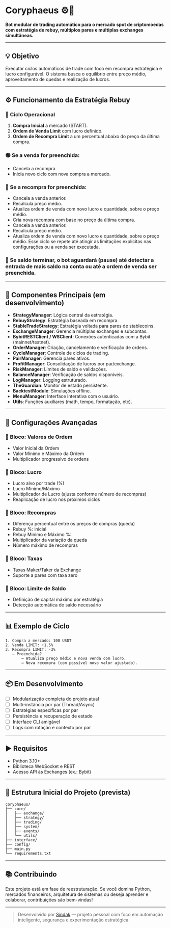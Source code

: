 # Coryphaeus ⚙️🧠

**Bot modular de trading automático para o mercado spot de criptomoedas com estratégia de rebuy, múltiplos pares e múltiplas exchanges simultâneas.**

---

## 💡 Objetivo

Executar ciclos automáticos de trade com foco em recompra estratégica e lucro configurável. O sistema busca o equilíbrio entre preço médio, aproveitamento de quedas e realização de lucros.

---

## ⚙️ Funcionamento da Estratégia Rebuy

### 🔁 Ciclo Operacional

1. **Compra Inicial** a mercado (START).
2. **Ordem de Venda Limit** com lucro definido.
3. **Ordem de Recompra Limit** a um percentual abaixo do preço da última compra.

### 🟢 Se a venda for preenchida:

* Cancela a recompra.
* Inicia novo ciclo com nova compra a mercado.

### 🔵 Se a recompra for preenchida:

* Cancela a venda anterior.
* Recalcula preço médio.
* Atualiza ordem de venda com novo lucro e quantidade, sobre o preço médio.
* Cria nova recompra com base no preço da última compra.
* Cancela a venda anterior.
* Recalcula preço médio.
* Atualiza ordem de venda com novo lucro e quantidade, sobre o preço médio.
Esse ciclo se repete até atingir as limitações explícitas nas configurações ou a venda ser executada.

### 🔵 Se saldo terminar, o bot aguardará (pause) até detectar a entrada de mais saldo na conta ou até a ordem de venda ser preenchida.

---

## 🧱 Componentes Principais (em desenvolvimento)

* **StrategyManager**: Lógica central da estratégia.
* **RebuyStrategy**: Estratégia baseada em recompra.
* **StableTradeStrategy**: Estratégia voltada para pares de stablecoins.
* **ExchangeManager**: Gerencia múltiplas exchanges e subcontas.
* **BybitRESTClient / WSClient**: Conexões autenticadas com a Bybit (mainnet/testnet).
* **OrderManager**: Criação, cancelamento e verificação de ordens.
* **CycleManager**: Controle de ciclos de trading.
* **PairManager**: Gerencia pares ativos.
* **ProfitManager**: Consolidação de lucros por par/exchange.
* **RiskManager**: Limites de saldo e validações.
* **BalanceManager**: Verificação de saldos disponíveis.
* **LogManager**: Logging estruturado.
* **TheGuardian**: Monitor de estado persistente.
* **BacktestModule**: Simulações offline.
* **MenuManager**: Interface interativa com o usuário.
* **Utils**: Funções auxiliares (math, tempo, formatação, etc).

---

## 📆 Configurações Avançadas

### 🔹 Bloco: Valores de Ordem

* Valor Inicial da Ordem
* Valor Mínimo e Máximo da Ordem
* Multiplicador progressivo de ordens

### 🔹 Bloco: Lucro

* Lucro alvo por trade (%)
* Lucro Mínimo/Máximo
* Multiplicador de Lucro (ajusta conforme número de recompras)
* Reaplicação de lucro nos próximos ciclos

### 🔹 Bloco: Recompras

* Diferença percentual entre os preços de compras (queda)
* Rebuy %: inicial
* Rebuy Minimo e Máximo %:
* Multiplicador da variação da queda
* Número máximo de recompras

### 🔹 Bloco: Taxas

* Taxas Maker/Taker da Exchange
* Suporte a pares com taxa zero

### 🔹 Bloco: Limite de Saldo

* Definição de capital máximo por estratégia
* Detecção automática de saldo necessário

---

## 📊 Exemplo de Ciclo

```
1. Compra a mercado: 100 USDT
2. Venda LIMIT: +1.5%
3. Recompra LIMIT: -3%
   → Preenchida?
       → Atualiza preço médio e nova venda com lucro.
       → Nova recompra (com possível novo valor ajustado).
```

---

## 📦 Em Desenvolvimento

* [ ] Modularização completa do projeto atual
* [ ] Multi-instância por par (Thread/Async)
* [ ] Estratégias específicas por par
* [ ] Persistência e recuperação de estado
* [ ] Interface CLI amigável
* [ ] Logs com rotação e contexto por par

---

## ▶️ Requisitos

* Python 3.10+
* Biblioteca WebSocket e REST
* Acesso API às Exchanges (ex.: Bybit)

---

## 📁 Estrutura Inicial do Projeto (prevista)

```
coryphaeus/
├── core/
│   ├── exchange/
│   ├── strategy/
│   ├── trading/
│   ├── system/
│   ├── events/
│   └── utils/
├── interface/
├── config/
├── main.py
└── requirements.txt
```

---

## 📚 Contribuindo

Este projeto está em fase de reestruturação. Se você domina Python, mercados financeiros, arquitetura de sistemas ou deseja aprender e colaborar, contribuições são bem-vindas!


---

> Desenvolvido por [Sindak](https://github.com/Macanada) — projeto pessoal com foco em automação inteligente, segurança e experimentação estratégica.

